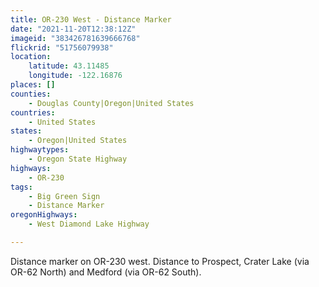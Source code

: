 ```yaml
---
title: OR-230 West - Distance Marker
date: "2021-11-20T12:38:12Z"
imageid: "383426781639666768"
flickrid: "51756079938"
location:
    latitude: 43.11485
    longitude: -122.16876
places: []
counties:
    - Douglas County|Oregon|United States
countries:
    - United States
states:
    - Oregon|United States
highwaytypes:
    - Oregon State Highway
highways:
    - OR-230
tags:
    - Big Green Sign
    - Distance Marker
oregonHighways:
    - West Diamond Lake Highway

---
```

Distance marker on OR-230 west.  Distance to Prospect, Crater Lake (via OR-62 North) and Medford (via OR-62 South).